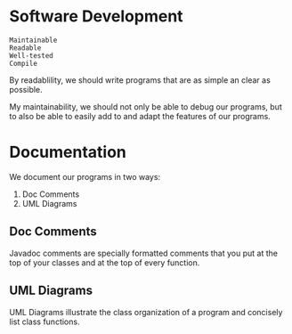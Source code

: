 # Software Development

```
Maintainable
Readable
Well-tested
Compile
```

By readablility, we should write programs that are as simple an clear as possible. 

My maintainability, we should not only be able to debug our programs, but to also be able to easily add to and adapt the features of our programs.

# Documentation

We document our programs in two ways:

1) Doc Comments
2) UML Diagrams

## Doc Comments

Javadoc comments are specially formatted comments that you put at the top of your classes and at the top of every function.

## UML Diagrams

UML Diagrams illustrate the class organization of a program and concisely list class functions.